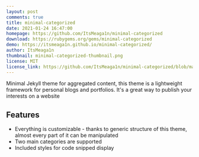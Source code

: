 ```yaml
---
layout: post
comments: true
title: minimal-categorized
date: 2021-01-24 16:47:00
homepage: https://github.com/ItsMeaga1n/minimal-categorized
download: https://rubygems.org/gems/minimal-categorized
demo: https://itsmeaga1n.github.io/minimal-categorized/
author: ItsMeaga1n
thumbnail: minimal-categorized-thumbnail.png
license: MIT
license_link: https://github.com/ItsMeaga1n/minimal-categorized/blob/master/LICENSE.txt
---
```


Minimal Jekyll theme for aggregated content, this theme is a lightweight framework for personal blogs and portfolios. It's a great way to publish your interests on a website

## Features

* Everything is customizable - thanks to generic structure of this theme, almost every part of it can be manipulated
* Two main categories are supported
* Included styles for code snipped display
